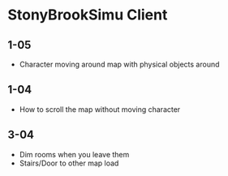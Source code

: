 # StonyBrookSimu Client

## 1-05

- Character moving around map with physical objects around

## 1-04

- How to scroll the map without moving character

## 3-04

- Dim rooms when you leave them
- Stairs/Door to other map load

